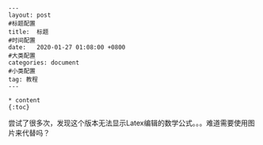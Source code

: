 ```
---
layout: post
#标题配置
title:  标题
#时间配置
date:   2020-01-27 01:08:00 +0800
#大类配置
categories: document
#小类配置
tag: 教程
---

* content
{:toc}
```





尝试了很多次，发现这个版本无法显示Latex编辑的数学公式。。。难道需要使用图片来代替吗？

